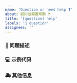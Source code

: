 ```yaml
---
name: 'Question or need help ❓'
about: 疑问或需要帮助 ❓
title: '[question] help'
labels: '🧐 question'
assignees: ''
---
```


### 🧐 问题描述

<!-- 详细地描述问题，让大家都能理解。 -->
<!-- Describe the problem in detail so that everyone can understand. -->

### 💻 示例代码

<!-- 如果你有解决方案，在这里清晰地阐述。 -->
<!-- If you have a solution, state it clearly here. -->

### 🚑 其他信息

<!-- 如截图等其他信息可以贴在这里。 -->
<!-- Other information such as screenshots can be posted here. -->
